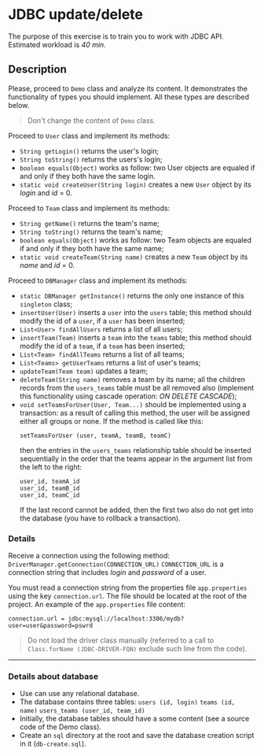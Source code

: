 # JDBC update/delete
 
The purpose of this exercise is to train you to work with JDBC API.  
Estimated workload is *40 min*.

## Description

Please, proceed to `Demo` class and analyze its content. It demonstrates the functionality of types you should implement. All these types are described below.

> Don't change the content of `Demo` class.

Proceed to `User` class and implement its methods:
* `String getLogin()` returns the user's login;
* `String toString()` returns the users's login;
* `boolean equals(Object)` works as follow: two User objects are equaled if and only if they both have the same login.
* `static void createUser(String login)` creates a new `User` object by its *login* and *id* = 0.

Proceed to `Team` class and implement its methods:
* `String getName()` returns the team's name;
* `String toString()` returns the team's name;
* `boolean equals(Object)` works as follow: two Team objects are equaled if and only if they both have the same name;
* `static void createTeam(String name)` creates a new `Team` object by its *name* and *id* = 0.

Proceed to `DBManager` class and implement its methods:
* `static DBManager getInstance()` returns the only one instance of this `singleton` class;
* `insertUser(User)` inserts a `user` into the `users` table; this method should modify the id of a `user`, if a `user` has been inserted;
* `List<User> findAllUsers` returns a list of all users;
* `insertTeam(Team)` inserts a `team` into the `teams` table; this method should modify the id of a `team`, if a `team` has been inserted;
* `List<Team> findAllTeams` returns a list of all teams;
* `List<Teams> getUserTeams` returns a list of user's teams;
* `updateTeam(Team team)` updates a team;
* `deleteTeam(String name)` removes a team by its name; all the children records from the `users_teams` table must be all removed also (implement this functionality using cascade operation: *ON DELETE CASCADE*);
* `void setTeamsForUser(User, Team...)` should be implemented using a transaction: as a result of calling this method, the user will be assigned either all groups or none. If the method is called like this:
    ```
    setTeamsForUser (user, teamA, teamB, teamC)
    ```
    then the entries in the `users_teams` relationship table should be inserted sequentially in the order that the teams appear in the argument list from the left to the right:
    ```
    user_id, teamA_id 
    user_id, teamB_id  
    user_id, teamC_id
    ```
    If the last record cannot be added, then the first two also do not get into the database (you have to rollback a transaction).  

### Details

Receive a connection using the following method:
`DriverManager.getConnection(CONNECTION_URL)`
`CONNECTION_URL` is a connection string that includes *login* and *password* of a user.

You must read a connection string from the properties file `app.properties` using the key `connection.url`. The file should be located at the root of the project. An example of the `app.properties` file content:
```
connection.url = jdbc:mysql://localhost:3306/mydb?user=user&password=pswrd
```

> Do not load the driver class manually (referred to a call to 
`Class.forName (JDBC-DRIVER-FQN)`
exclude such line from the code).

***

### Details about database

* Use can use any relational database.  
* The database contains three tables: 
`users (id, login)`
`teams (id, name)`
`users_teams (user_id, team_id)`
* Initially, the database tables should have a some content (see a source code of the Demo class).
* Create an `sql` directory at the root and save the database creation script in it (`db-create.sql`).
